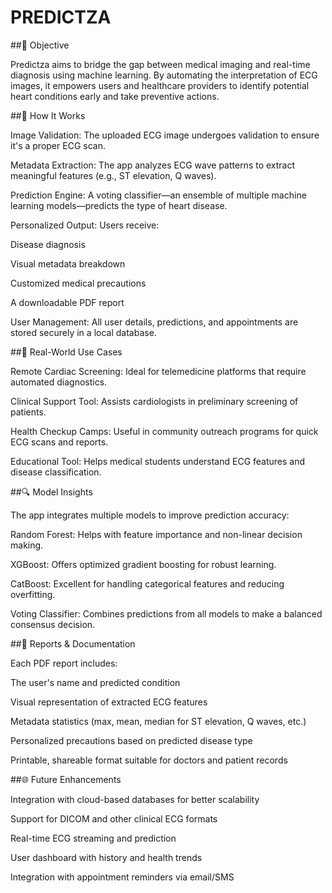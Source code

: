 # PREDICTZA

##🎯 Objective

Predictza aims to bridge the gap between medical imaging and real-time diagnosis using machine learning. By automating the interpretation of ECG images, it empowers users and healthcare providers to identify potential heart conditions early and take preventive actions.

##🧬 How It Works

Image Validation: The uploaded ECG image undergoes validation to ensure it's a proper ECG scan.

Metadata Extraction: The app analyzes ECG wave patterns to extract meaningful features (e.g., ST elevation, Q waves).

Prediction Engine: A voting classifier—an ensemble of multiple machine learning models—predicts the type of heart disease.

Personalized Output: Users receive:

Disease diagnosis

Visual metadata breakdown

Customized medical precautions

A downloadable PDF report

User Management: All user details, predictions, and appointments are stored securely in a local database.

##🏥 Real-World Use Cases

Remote Cardiac Screening: Ideal for telemedicine platforms that require automated diagnostics.

Clinical Support Tool: Assists cardiologists in preliminary screening of patients.

Health Checkup Camps: Useful in community outreach programs for quick ECG scans and reports.

Educational Tool: Helps medical students understand ECG features and disease classification.

##🔍 Model Insights

The app integrates multiple models to improve prediction accuracy:

Random Forest: Helps with feature importance and non-linear decision making.

XGBoost: Offers optimized gradient boosting for robust learning.

CatBoost: Excellent for handling categorical features and reducing overfitting.

Voting Classifier: Combines predictions from all models to make a balanced consensus decision.

##🧾 Reports & Documentation

Each PDF report includes:

The user's name and predicted condition

Visual representation of extracted ECG features

Metadata statistics (max, mean, median for ST elevation, Q waves, etc.)

Personalized precautions based on predicted disease type

Printable, shareable format suitable for doctors and patient records

##🌐 Future Enhancements

Integration with cloud-based databases for better scalability

Support for DICOM and other clinical ECG formats

Real-time ECG streaming and prediction

User dashboard with history and health trends

Integration with appointment reminders via email/SMS

